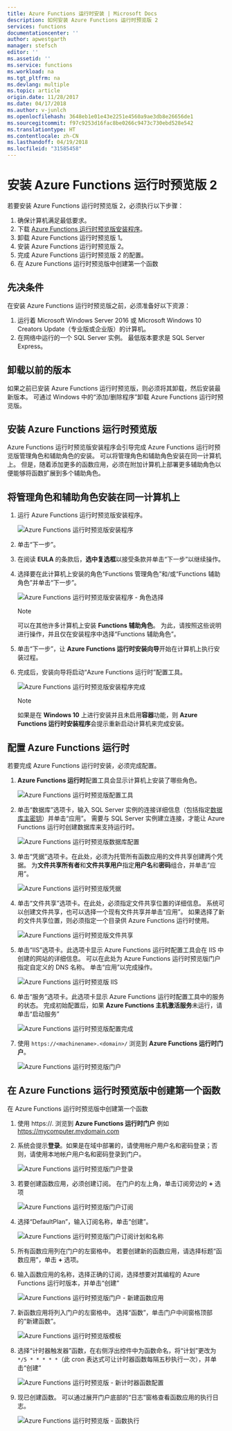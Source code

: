 ```yaml
---
title: Azure Functions 运行时安装 | Microsoft Docs
description: 如何安装 Azure Functions 运行时预览版 2
services: functions
documentationcenter: ''
author: apwestgarth
manager: stefsch
editor: ''
ms.assetid: ''
ms.service: functions
ms.workload: na
ms.tgt_pltfrm: na
ms.devlang: multiple
ms.topic: article
origin.date: 11/28/2017
ms.date: 04/17/2018
ms.author: v-junlch
ms.openlocfilehash: 3648eb1e01e43e2251e4560a9ae3db8e26656de1
ms.sourcegitcommit: f97c9253d16fac8be0266c9473c730ebd528e542
ms.translationtype: HT
ms.contentlocale: zh-CN
ms.lasthandoff: 04/19/2018
ms.locfileid: "31585458"
---
```

# <a name="install-the-azure-functions-runtime-preview-2"></a>安装 Azure Functions 运行时预览版 2

若要安装 Azure Functions 运行时预览版 2，必须执行以下步骤：

1. 确保计算机满足最低要求。
1. 下载 [Azure Functions 运行时预览版安装程序](https://aka.ms/azafrv2)。
1. 卸载 Azure Functions 运行时预览版 1。
1. 安装 Azure Functions 运行时预览版 2。
1. 完成 Azure Functions 运行时预览版 2 的配置。
1. 在 Azure Functions 运行时预览版中创建第一个函数

## <a name="prerequisites"></a>先决条件

在安装 Azure Functions 运行时预览版之前，必须准备好以下资源：

1. 运行着 Microsoft Windows Server 2016 或 Microsoft Windows 10 Creators Update（专业版或企业版）的计算机。
1. 在网络中运行的一个 SQL Server 实例。  最低版本要求是 SQL Server Express。

## <a name="uninstall-previous-version"></a>卸载以前的版本

如果之前已安装 Azure Functions 运行时预览版，则必须将其卸载，然后安装最新版本。  可通过 Windows 中的“添加/删除程序”卸载 Azure Functions 运行时预览版。

## <a name="install-the-azure-functions-runtime-preview"></a>安装 Azure Functions 运行时预览版

Azure Functions 运行时预览版安装程序会引导完成 Azure Functions 运行时预览版管理角色和辅助角色的安装。  可以将管理角色和辅助角色安装在同一计算机上。  但是，随着添加更多的函数应用，必须在附加计算机上部署更多辅助角色以便能够将函数扩展到多个辅助角色。

## <a name="install-the-management-and-worker-role-on-the-same-machine"></a>将管理角色和辅助角色安装在同一计算机上

1. 运行 Azure Functions 运行时预览版安装程序。

    ![Azure Functions 运行时预览版安装程序][1]

1. 单击“下一步”。
1. 在阅读 **EULA** 的条款后，**选中复选框**以接受条款并单击“下一步”以继续操作。
1. 选择要在此计算机上安装的角色“Functions 管理角色”和/或“Functions 辅助角色”并单击“下一步”。

    ![Azure Functions 运行时预览版安装程序 - 角色选择][3]

    > [!NOTE]
    > 可以在其他许多计算机上安装 **Functions 辅助角色**。 为此，请按照这些说明进行操作，并且仅在安装程序中选择“Functions 辅助角色”。

1. 单击“下一步”，让 **Azure Functions 运行时安装向导**开始在计算机上执行安装过程。
1. 完成后，安装向导将启动“Azure Functions 运行时”配置工具。

    ![Azure Functions 运行时预览版安装程序完成][6]

    > [!NOTE]
    > 如果是在 **Windows 10** 上进行安装并且未启用**容器**功能，则 **Azure Functions 运行时安装程序**会提示重新启动计算机来完成安装。

## <a name="configure-the-azure-functions-runtime"></a>配置 Azure Functions 运行时

若要完成 Azure Functions 运行时安装，必须完成配置。

1. **Azure Functions 运行时**配置工具会显示计算机上安装了哪些角色。

    ![Azure Functions 运行时预览版配置工具][7]

1. 单击“数据库”选项卡，输入 SQL Server 实例的连接详细信息（包括指定[数据库主密钥](https://docs.microsoft.com/sql/relational-databases/security/encryption/sql-server-and-database-encryption-keys-database-engine)）并单击“应用”。  需要与 SQL Server 实例建立连接，才能让 Azure Functions 运行时创建数据库来支持运行时。

    ![Azure Functions 运行时预览版数据库配置][8]

1. 单击“凭据”选项卡。在此处，必须为托管所有函数应用的文件共享创建两个凭据。  为**文件共享所有者**和**文件共享用户**指定**用户名**和**密码**组合，并单击“应用”。

    ![Azure Functions 运行时预览版凭据][9]

1. 单击“文件共享”选项卡。在此处，必须指定文件共享位置的详细信息。  系统可以创建文件共享，也可以选择一个现有文件共享并单击“应用”。  如果选择了新的文件共享位置，则必须指定一个目录供 Azure Functions 运行时使用。

    ![Azure Functions 运行时预览版文件共享][10]

1. 单击“IIS”选项卡。此选项卡显示 Azure Functions 运行时配置工具会在 IIS 中创建的网站的详细信息。  可以在此处为 Azure Functions 运行时预览版门户指定自定义的 DNS 名称。  单击“应用”以完成操作。

    ![Azure Functions 运行时预览版 IIS][11]

1. 单击“服务”选项卡。此选项卡显示 Azure Functions 运行时配置工具中的服务的状态。  完成初始配置后，如果 **Azure Functions 主机激活服务**未运行，请单击“启动服务”

    ![Azure Functions 运行时预览版配置完成][12]

1. 使用 `https://<machinename>.<domain>/` 浏览到 **Azure Functions 运行时门户**。

    ![Azure Functions 运行时预览版门户][13]

## <a name="create-your-first-function-in-azure-functions-runtime-preview"></a>在 Azure Functions 运行时预览版中创建第一个函数

在 Azure Functions 运行时预览版中创建第一个函数

1. 使用 https://<machinename>.<domain> 浏览到 **Azure Functions 运行时门户** 例如 https://mycomputer.mydomain.com
1. 系统会提示**登录**。如果是在域中部署的，请使用帐户用户名和密码登录；否则，请使用本地帐户用户名和密码登录到门户。

    ![Azure Functions 运行时预览版门户登录][14]

1. 若要创建函数应用，必须创建订阅。  在门户的左上角，单击订阅旁边的 **+** 选项

    ![Azure Functions 运行时预览版门户订阅][15]

1. 选择“DefaultPlan”，输入订阅名称，单击“创建”。

    ![Azure Functions 运行时预览版门户订阅计划和名称][16]

1. 所有函数应用列在门户的左窗格中。  若要创建新的函数应用，请选择标题“函数应用”，单击 **+** 选项。

1. 输入函数应用的名称，选择正确的订阅，选择想要对其编程的 Azure Functions 运行时版本，并单击“创建”

    ![Azure Functions 运行时预览版门户 - 新建函数应用][17]

1. 新函数应用将列入门户的左窗格中。  选择“函数”，单击门户中间窗格顶部的“新建函数”。

    ![Azure Functions 运行时预览版模板][18]

1. 选择“计时器触发器”函数，在右侧浮出控件中为函数命名，将“计划”更改为 `*/5 * * * * *`（此 cron 表达式可让计时器函数每隔五秒执行一次），并单击“创建”

    ![Azure Functions 运行时预览版 - 新计时器函数配置][19]

1. 现已创建函数。  可以通过展开门户底部的“日志”窗格查看函数应用的执行日志。

    ![Azure Functions 运行时预览版 - 函数执行][20]

<!--Image references-->
[1]: ./media/functions-runtime-install/AzureFunctionsRuntime_Installer1.png
[2]: ./media/functions-runtime-install/AzureFunctionsRuntime_Installer2-EULA.png
[3]: ./media/functions-runtime-install/AzureFunctionsRuntime_Installer3-ChooseRoles.png
[4]: ./media/functions-runtime-install/AzureFunctionsRuntime_Installer4-Install.png
[5]: ./media/functions-runtime-install/AzureFunctionsRuntime_Installer5-Progress.png
[6]: ./media/functions-runtime-install/AzureFunctionsRuntime_Installer6-InstallComplete.png
[7]: ./media/functions-runtime-install/AzureFunctionsRuntime_Configuration1.png
[8]: ./media/functions-runtime-install/AzureFunctionsRuntime_Configuration2_SQL.png
[9]: ./media/functions-runtime-install/AzureFunctionsRuntime_Configuration3_Credentials.png
[10]: ./media/functions-runtime-install/AzureFunctionsRuntime_Configuration4_Fileshare.png
[11]: ./media/functions-runtime-install/AzureFunctionsRuntime_Configuration5_IIS.png
[12]: ./media/functions-runtime-install/AzureFunctionsRuntime_Configuration6_Services.png
[13]: ./media/functions-runtime-install/AzureFunctionsRuntime_Portal.png
[14]: ./media/functions-runtime-install/AzureFunctionsRuntime_Portal_Login.png
[15]: ./media/functions-runtime-install/AzureFunctionsRuntime_Portal_Subscriptions.png
[16]: ./media/functions-runtime-install/AzureFunctionsRuntime_Portal_Subscriptions1.png
[17]: ./media/functions-runtime-install/AzureFunctionsRuntime_Portal_NewFunctionApp.png
[18]: ./media/functions-runtime-install/AzureFunctionsRuntime_v1FunctionsTemplates.png
[19]: ./media/functions-runtime-install/AzureFunctionsRuntime_Portal_NewTimerFunction.png
[20]: ./media/functions-runtime-install/AzureFunctionsRuntime_Portal_RunningV2Function.png


